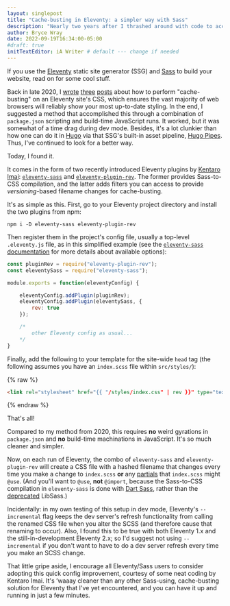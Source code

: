 ```yaml
---
layout: singlepost
title: "Cache-busting in Eleventy: a simpler way with Sass"
description: "Nearly two years after I thrashed around with code to accomplish this, two relatively new plugins make it a breeze — and with automatic Sass compilation, to boot."
author: Bryce Wray
date: 2022-09-19T16:34:00-05:00
#draft: true
initTextEditor: iA Writer # default --- change if needed
---
```


If you use the [Eleventy](https://11ty.dev) static site generator (SSG) and [Sass](https://sass-lang.com) to build your website, read on for some cool stuff.

Back in late 2020, I [wrote](/posts/2020/11/using-postcss-cache-busting-eleventy/) [three](/posts/2020/12/cache-busting-eleventy-take-two/) [posts](/posts/2020/12/hashing-out-cache-busting-fix-eleventy/) about how to perform "cache-busting" on an Eleventy site's CSS, which ensures the vast majority of web browsers will reliably show your most up-to-date styling. In the end, I suggested a method that accomplished this through a combination of `package.json` scripting and build-time JavaScript runs. It worked, but it was somewhat of a time drag during dev mode. Besides, it's a lot clunkier than how one can do it in [Hugo](https://gohugo.io) via that SSG's built-in asset pipeline, [Hugo Pipes](https://gohugo.io/hugo-pipes/scss-sass/). Thus, I've continued to look for a better way.

Today, I found it.

It comes in the form of two recently introduced Eleventy plugins by [Kentaro Imai](https://github.com/kentaroi): [`eleventy-sass`](https://github.com/kentaroi/eleventy-sass) and [`eleventy-plugin-rev`](https://github.com/kentaroi/eleventy-plugin-rev). The former provides Sass-to-CSS compilation, and the latter adds filters you can access to provide *versioning*-based filename changes for cache-busting.

It's as simple as this. First, go to your Eleventy project directory and install the two plugins from npm:

```plaintext
npm i -D eleventy-sass eleventy-plugin-rev
```

Then register them in the project's config file, usually a top-level `.eleventy.js` file, as in this simplified example (see the [`eleventy-sass` documentation](https://github.com/kentaroi/eleventy-sass) for more details about available options):

```js
const pluginRev = require("eleventy-plugin-rev");
const eleventySass = require("eleventy-sass");

module.exports = function(eleventyConfig) {

	eleventyConfig.addPlugin(pluginRev);
	eleventyConfig.addPlugin(eleventySass, {
		rev: true
	});

	/*
		other Eleventy config as usual...
	*/
}
```

Finally, add the following to your template for the site-wide `head` tag (the following assumes you have an `index.scss` file within `src/styles/`):

{% raw %}
```html
<link rel="stylesheet" href="{{ "/styles/index.css" | rev }}" type="text/css" />
```
{% endraw %}

That's all!

Compared to my method from 2020, this requires **no** weird gyrations in `package.json` and **no** build-time machinations in JavaScript. It's so much cleaner and simpler.

Now, on each run of Eleventy, the combo of `eleventy-sass` and `eleventy-plugin-rev` will create a CSS file with a hashed filename that changes every time you make a change to `index.scss` **or** any [partials](https://sass-lang.com/guide#topic-4) that `index.scss` might `@use`. (And you'll want to `@use`, **not** `@import`, because the Sass-to-CSS compilation in `eleventy-sass` is done with [Dart Sass](https://sass-lang.com/dart-sass), rather than the [deprecated](https://sass-lang.com/blog/libsass-is-deprecated) LibSass.)

Incidentally: in my own testing of this setup in dev mode, Eleventy's `--incremental` flag keeps the dev server's refresh functionality from calling the renamed CSS file when you alter the SCSS (and therefore cause that renaming to occur). Also, I found this to be true with both Eleventy 1.x and the still-in-development Eleventy 2.x; so I'd suggest not using `--incremental` if you don't want to have to do a dev server refresh every time you make an SCSS change.

That little gripe aside, I encourage all Eleventy/Sass users to consider adopting this quick config improvement, courtesy of some neat coding by Kentaro Imai. It's ’waaay cleaner than any other Sass-using, cache-busting solution for Eleventy that I've yet encountered, and you can have it up and running in just a few minutes.
